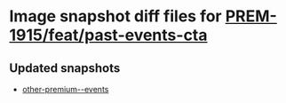 # Image snapshot diff files for [PREM-1915/feat/past-events-cta](git@github.com:brightsitesconsulting/independent-web/pull/7558)

## Updated snapshots
- [other-premium--events](./other-premium--events)
